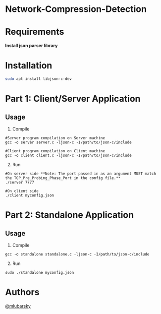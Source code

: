 # Network-Compression-Detection

# Requirements

**Install json parser library**

# Installation

```bash
sudo apt install libjson-c-dev
```

# Part 1: Client/Server Application
## Usage

1) Compile 
```
#Server program compilation on Server machine
gcc -o server server.c -ljson-c -I/path/to/json-c/include

#Client program compilation on Client machine
gcc -o client client.c -ljson-c -I/path/to/json-c/include
```
2) Run 
```
#On server side **Note: The port passed in as an argument MUST match the TCP_Pre_Probing_Phase_Port in the config file.**
./server 7777

#On client side
./client myconfig.json
```

# Part 2: Standalone Application
## Usage
1) Compile 
```
gcc -o standalone standalone.c -ljson-c -I/path/to/json-c/include

```
2) Run 
```
sudo ./standalone myconfig.json
```

# Authors

[@mlubarsky](https://github.com/mlubarsky)
